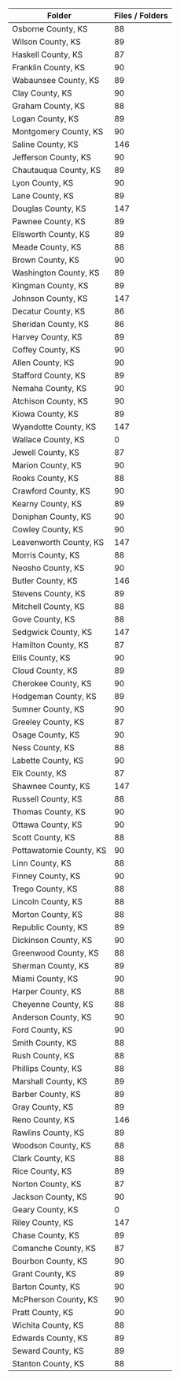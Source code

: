 | Folder                  |   Files / Folders |
|-------------------------|-------------------|
| Osborne County, KS      |                88 |
| Wilson County, KS       |                89 |
| Haskell County, KS      |                87 |
| Franklin County, KS     |                90 |
| Wabaunsee County, KS    |                89 |
| Clay County, KS         |                90 |
| Graham County, KS       |                88 |
| Logan County, KS        |                89 |
| Montgomery County, KS   |                90 |
| Saline County, KS       |               146 |
| Jefferson County, KS    |                90 |
| Chautauqua County, KS   |                89 |
| Lyon County, KS         |                90 |
| Lane County, KS         |                89 |
| Douglas County, KS      |               147 |
| Pawnee County, KS       |                89 |
| Ellsworth County, KS    |                89 |
| Meade County, KS        |                88 |
| Brown County, KS        |                90 |
| Washington County, KS   |                89 |
| Kingman County, KS      |                89 |
| Johnson County, KS      |               147 |
| Decatur County, KS      |                86 |
| Sheridan County, KS     |                86 |
| Harvey County, KS       |                89 |
| Coffey County, KS       |                90 |
| Allen County, KS        |                90 |
| Stafford County, KS     |                89 |
| Nemaha County, KS       |                90 |
| Atchison County, KS     |                90 |
| Kiowa County, KS        |                89 |
| Wyandotte County, KS    |               147 |
| Wallace County, KS      |                 0 |
| Jewell County, KS       |                87 |
| Marion County, KS       |                90 |
| Rooks County, KS        |                88 |
| Crawford County, KS     |                90 |
| Kearny County, KS       |                89 |
| Doniphan County, KS     |                90 |
| Cowley County, KS       |                90 |
| Leavenworth County, KS  |               147 |
| Morris County, KS       |                88 |
| Neosho County, KS       |                90 |
| Butler County, KS       |               146 |
| Stevens County, KS      |                89 |
| Mitchell County, KS     |                88 |
| Gove County, KS         |                88 |
| Sedgwick County, KS     |               147 |
| Hamilton County, KS     |                87 |
| Ellis County, KS        |                90 |
| Cloud County, KS        |                89 |
| Cherokee County, KS     |                90 |
| Hodgeman County, KS     |                89 |
| Sumner County, KS       |                90 |
| Greeley County, KS      |                87 |
| Osage County, KS        |                90 |
| Ness County, KS         |                88 |
| Labette County, KS      |                90 |
| Elk County, KS          |                87 |
| Shawnee County, KS      |               147 |
| Russell County, KS      |                88 |
| Thomas County, KS       |                90 |
| Ottawa County, KS       |                90 |
| Scott County, KS        |                88 |
| Pottawatomie County, KS |                90 |
| Linn County, KS         |                88 |
| Finney County, KS       |                90 |
| Trego County, KS        |                88 |
| Lincoln County, KS      |                88 |
| Morton County, KS       |                88 |
| Republic County, KS     |                89 |
| Dickinson County, KS    |                90 |
| Greenwood County, KS    |                88 |
| Sherman County, KS      |                89 |
| Miami County, KS        |                90 |
| Harper County, KS       |                88 |
| Cheyenne County, KS     |                88 |
| Anderson County, KS     |                90 |
| Ford County, KS         |                90 |
| Smith County, KS        |                88 |
| Rush County, KS         |                88 |
| Phillips County, KS     |                88 |
| Marshall County, KS     |                89 |
| Barber County, KS       |                89 |
| Gray County, KS         |                89 |
| Reno County, KS         |               146 |
| Rawlins County, KS      |                89 |
| Woodson County, KS      |                88 |
| Clark County, KS        |                88 |
| Rice County, KS         |                89 |
| Norton County, KS       |                87 |
| Jackson County, KS      |                90 |
| Geary County, KS        |                 0 |
| Riley County, KS        |               147 |
| Chase County, KS        |                89 |
| Comanche County, KS     |                87 |
| Bourbon County, KS      |                90 |
| Grant County, KS        |                89 |
| Barton County, KS       |                90 |
| McPherson County, KS    |                90 |
| Pratt County, KS        |                90 |
| Wichita County, KS      |                88 |
| Edwards County, KS      |                89 |
| Seward County, KS       |                89 |
| Stanton County, KS      |                88 |